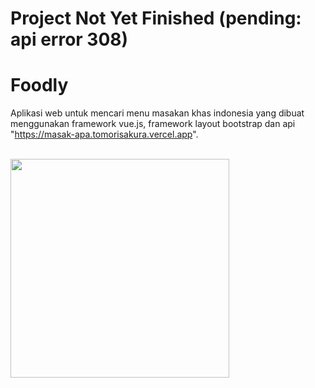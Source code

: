 # Project Not Yet Finished (pending: api error 308)

# Foodly
Aplikasi web untuk mencari menu masakan khas indonesia yang dibuat menggunakan framework vue.js, framework layout bootstrap dan api "https://masak-apa.tomorisakura.vercel.app".
<p align="left">
<br>
   <img src="https://user-images.githubusercontent.com/87967665/153722916-f8426f47-0898-4ae1-a668-e499561be3a0.png" border="0" width="350">
</p>

